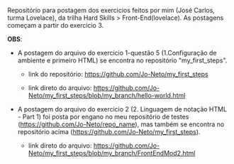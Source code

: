 
Repositório para postagem dos exercicios feitos por mim (José Carlos, turma Lovelace), da trilha Hard Skills > Front-End(lovelace). As postagens começam a partir do exercicio 3.

**OBS**: 

- A postagem do arquivo do exercicio 1-questão 5 (1.Configuração de ambiente e primeiro HTML) se encontra no repositório "my_first_steps".
    
    - link do repositório: https://github.com/Jo-Neto/my_first_steps

    - link direto do arquivo: https://github.com/Jo-Neto/my_first_steps/blob/my_branch/hello-world.html

- A postagem do arquivo do exercicio 2 (2. Linguagem de notação HTML - Part 1) foi posta por engano no meu repositório de testes (https://github.com/Jo-Neto/repo_name), mas também se encontra no repositório acima (https://github.com/Jo-Neto/my_first_steps).

    - link direto do arquivo: https://github.com/Jo-Neto/my_first_steps/blob/my_branch/FrontEndMod2.html